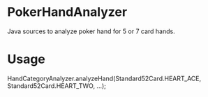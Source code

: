 # PokerHandAnalyzer

Java sources to analyze poker hand for 5 or 7 card hands.

# Usage

HandCategoryAnalyzer.analyzeHand(Standard52Card.HEART_ACE, Standard52Card.HEART_TWO, ...);

